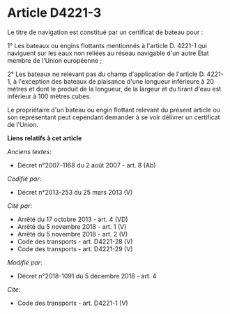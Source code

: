 # Article D4221-3

Le titre de navigation est constitué par un certificat de bateau pour :

1° Les bateaux ou engins flottants mentionnés à l'article D. 4221-1 qui naviguent sur les eaux non reliées au réseau
navigable d'un autre Etat membre de l'Union européenne ;

2° Les bateaux ne relevant pas du champ d'application de l'article D. 4221-1, à l'exception des bateaux de plaisance d'une
longueur inférieure à 20 mètres et dont le produit de la longueur, de la largeur et du tirant d'eau est inférieur à 100
mètres cubes.

Le propriétaire d'un bateau ou engin flottant relevant du présent article ou son représentant peut cependant demander à se
voir délivrer un certificat de l'Union.

**Liens relatifs à cet article**

_Anciens textes_:

  - Décret n°2007-1168 du 2 août 2007 - art. 8 (Ab)

_Codifié par_:

  - Décret n°2013-253 du 25 mars 2013 (V)

_Cité par_:

  - Arrêté du 17 octobre 2013 - art. 4 (VD)
  - Arrêté du 5 novembre 2018 - art. 1 (V)
  - Arrêté du 5 novembre 2018 - art. 2 (V)
  - Code des transports - art. D4221-28 (V)
  - Code des transports - art. D4221-29 (V)

_Modifié par_:

  - Décret n°2018-1091 du 5 décembre 2018 - art. 4

_Cite_:

  - Code des transports - art. D4221-1 (V)
